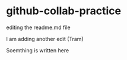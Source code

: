# github-collab-practice
editing the readme.md file

I am adding another edit (Tram)

Soemthing is written
here